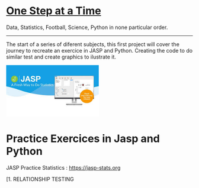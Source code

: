 # [One Step at a Time](https://aliwualk.github.io/One-Step-at-a-Time)
Data, Statistics, Football, Science, Python in none particular order.

- - -

The start of a series of diferent subjects, this first project will cover the journey to recreate an exercice in JASP and Python. Creating the code to do similar test and create graphics to ilustrate it.

<img src="jasp.jpg" alt="drawing" width="250"/>

# Practice Exercices in Jasp and Python
JASP Practice Statistics : https://jasp-stats.org

[1.	RELATIONSHIP TESTING
